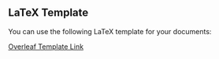 ## LaTeX Template

You can use the following LaTeX template for your documents:

[Overleaf Template Link](https://www.overleaf.com/9227289498nrsftrqdwcvc#942d20)
